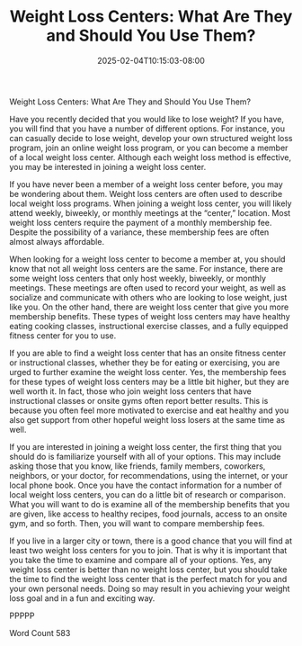 ﻿---
title: "Weight Loss Centers: What Are They and Should You Use Them?"
date: 2025-02-04T10:15:03-08:00
description: "TXT Tips for Web Success"
featured_image: "/images/TXT.jpg"
tags: ["TXT"]
---

Weight Loss Centers: What Are They and Should You Use Them?

Have you recently decided that you would like to lose weight?  If you have, you will find that you have a number of different options. For instance, you can casually decide to lose weight, develop your own structured weight loss program, join an online weight loss program, or you can become a member of a local weight loss center. Although each weight loss method is effective, you may be interested in joining a weight loss center.

If you have never been a member of a weight loss center before, you may be wondering about them. Weight loss centers are often used to describe local weight loss programs. When joining a weight loss center, you will likely attend weekly, biweekly, or monthly meetings at the “center,” location.  Most weight loss centers require the payment of a monthly membership fee. Despite the possibility of a variance, these membership fees are often almost always affordable.

When looking for a weight loss center to become a member at, you should know that not all weight loss centers are the same. For instance, there are some weight loss centers that only host weekly, biweekly, or monthly meetings. These meetings are often used to record your weight, as well as socialize and communicate with others who are looking to lose weight, just like you.  On the other hand, there are weight loss center that give you more membership benefits.  These types of weight loss centers may have healthy eating cooking classes, instructional exercise classes, and a fully equipped fitness center for you to use.

If you are able to find a weight loss center that has an onsite fitness center or instructional classes, whether they be for eating or exercising, you are urged to further examine the weight loss center. Yes, the membership fees for these types of weight loss centers may be a little bit higher, but they are well worth it.  In fact, those who join weight loss centers that have instructional classes or onsite gyms often report better results.  This is because you often feel more motivated to exercise and eat healthy and you also get support from other hopeful weight loss losers at the same time as well.  

If you are interested in joining a weight loss center, the first thing that you should do is familiarize yourself with all of your options.  This may include asking those that you know, like friends, family members, coworkers, neighbors, or your doctor, for recommendations, using the internet, or your local phone book.  Once you have the contact information for a number of local weight loss centers, you can do a little bit of research or comparison.  What you will want to do is examine all of the membership benefits that you are given, like access to healthy recipes, food journals, access to an onsite gym, and so forth. Then, you will want to compare membership fees.

If you live in a larger city or town, there is a good chance that you will find at least two weight loss centers for you to join. That is why it is important that you take the time to examine and compare all of your options.  Yes, any weight loss center is better than no weight loss center, but you should take the time to find the weight loss center that is the perfect match for you and your own personal needs.  Doing so may result in you achieving your weight loss goal and in a fun and exciting way.

PPPPP

Word Count 583

